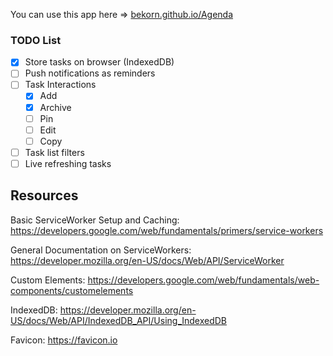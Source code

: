 You can use this app here => [bekorn.github.io/Agenda](https://bekorn.github.io/Agenda/)

### TODO List
- [x] Store tasks on browser (IndexedDB)
- [ ] Push notifications as reminders
- [ ] Task Interactions
  - [x] Add
  - [x] Archive
  - [ ] Pin
  - [ ] Edit
  - [ ] Copy
- [ ] Task list filters
- [ ] Live refreshing tasks

## Resources

Basic ServiceWorker Setup and Caching:
https://developers.google.com/web/fundamentals/primers/service-workers

General Documentation on ServiceWorkers:
https://developer.mozilla.org/en-US/docs/Web/API/ServiceWorker

Custom Elements:
https://developers.google.com/web/fundamentals/web-components/customelements

IndexedDB:
https://developer.mozilla.org/en-US/docs/Web/API/IndexedDB_API/Using_IndexedDB

Favicon:
https://favicon.io